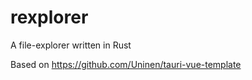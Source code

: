 # rexplorer

A file-explorer written in Rust

Based on https://github.com/Uninen/tauri-vue-template
